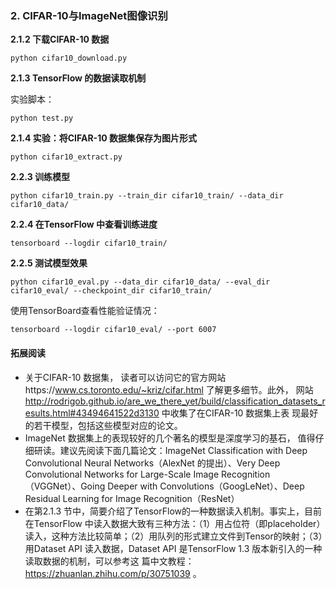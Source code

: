 ### 2. CIFAR-10与ImageNet图像识别

**2.1.2 下载CIFAR-10 数据**

```
python cifar10_download.py
```

**2.1.3 TensorFlow 的数据读取机制**

实验脚本：
```
python test.py
```

**2.1.4 实验：将CIFAR-10 数据集保存为图片形式**

```
python cifar10_extract.py
```

**2.2.3 训练模型**

```
python cifar10_train.py --train_dir cifar10_train/ --data_dir cifar10_data/
```

**2.2.4 在TensorFlow 中查看训练进度**
```
tensorboard --logdir cifar10_train/
```

**2.2.5 测试模型效果**
```
python cifar10_eval.py --data_dir cifar10_data/ --eval_dir cifar10_eval/ --checkpoint_dir cifar10_train/
```

使用TensorBoard查看性能验证情况：
```
tensorboard --logdir cifar10_eval/ --port 6007
```


#### 拓展阅读

- 关于CIFAR-10 数据集， 读者可以访问它的官方网站https://www.cs.toronto.edu/~kriz/cifar.html 了解更多细节。此外， 网站 http://rodrigob.github.io/are_we_there_yet/build/classification_datasets_results.html#43494641522d3130 中收集了在CIFAR-10 数据集上表 现最好的若干模型，包括这些模型对应的论文。
- ImageNet 数据集上的表现较好的几个著名的模型是深度学习的基石， 值得仔细研读。建议先阅读下面几篇论文：ImageNet Classification with Deep Convolutional Neural Networks（AlexNet 的提出）、Very Deep Convolutional Networks for Large-Scale Image Recognition （VGGNet）、Going Deeper with Convolutions（GoogLeNet）、Deep Residual Learning for Image Recognition（ResNet）
- 在第2.1.3 节中，简要介绍了TensorFlow的一种数据读入机制。事实上，目前在TensorFlow 中读入数据大致有三种方法：（1）用占位符（即placeholder）读入，这种方法比较简单；（2）用队列的形式建立文件到Tensor的映射；（3）用Dataset API 读入数据，Dataset API 是TensorFlow 1.3 版本新引入的一种读取数据的机制，可以参考这 篇中文教程：https://zhuanlan.zhihu.com/p/30751039 。
